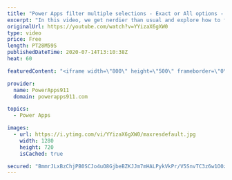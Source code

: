 ```yaml
---
title: "Power Apps filter multiple selections - Exact or All options - Try again"
excerpt: "In this video, we get nerdier than usual and explore how to filter multi selections with the help of ForAll and GroupBy. We also have a bonus lesson on breaking down a formula to show it complex to simple to help you better learn.  Sorry for duplicate upload. The first one wouldn't render in HD for some"
originalUrl: https://youtube.com/watch?v=YYizaX6gXW0
type: video
price: Free
length: PT28M59S
publishedDateTime: 2020-07-14T13:10:38Z
heat: 60

featuredContent: "<iframe width=\"800\" height=\"500\" frameborder=\"0\" src=\"https://www.youtube.com/embed/YYizaX6gXW0\" allow=\"accelerometer; autoplay; encrypted-media; gyroscope; picture-in-picture\" allowfullscreen></iframe>"

provider:
  name: PowerApps911
  domain: powerapps911.com

topics:
  - Power Apps

images:
  - url: https://i.ytimg.com/vi/YYizaX6gXW0/maxresdefault.jpg
    width: 1280
    height: 720
    isCached: true

secured: "BmmrJLxBzChjPB0SCJo4uO8GjbeBZKJJm7mHALPykVkPr/V5SnvTC3z6w1O0z7GXuDGMTvrmXJoi28fPTNtnwaMsIzREI2CnduL5Bo4X0SzMIgdnA/Z+nI/B18VUFdoO0jbS26iwOpHHK3AlHMq2l+TAKb9HiwYyAl6GclsOYzbO039r1hULJPzBzYQAV3wQhijrK/eu/n5JEkzwCwimgeUrDIYoC5FDmjPgIrwLPvcyHnQJKskPwOBXiPZ/Pd8vw0/ioNO+fLYPtFzq154CLgYkq4W2POSfa5AheR8iGy+UWxueV50vbdG6v46tCoti6/oME0zAnhDQ4Nt1EzuEOe+SeCnu3teHpARJNEjArvByPiOFJKfVyEsWjTiWaEEw4yw4kDKk6unugwNYtFr+SBtlGaNFSMpMmplZWmzCzAM=;jZ+xXMYRcJ8/WW0W7nPaMw=="
---
```


